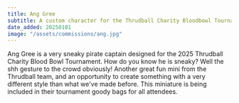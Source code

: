```yaml
---
title: Ang Gree
subtitle: A custom character for the Thrudball Charity Bloodbowl Tournament
date_added: 20250101
image: "/assets/commissions/ang.jpg"
---
```


Ang Gree is a very sneaky pirate captain designed for the 2025 Thrudball Charity Blood Bowl Tournament. How do you know he is sneaky? Well the shh gesture to the crowd obviously! Another great fun mini from the Thrudball team, and an opportunity to create something with a very different style than what we've made before. This miniature is being included in their tournament goody bags for all attendees.